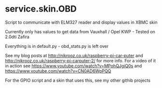 # service.skin.OBD
Script to communicate with ELM327 reader and display values in XBMC skin

Currently only has values to get data from Vauxhall / Opel KWP - Tested on 2.0dti Zafira

Everything is in default.py - obd_stats.py is left over

See my blog posts at http://nikrooz.co.uk/raspberry-pi-car-puter and http://nikrooz.co.uk/raspberry-pi-carputer-2/ for more info.
For a video of it in action see 
https://www.youtube.com/watch?v=MPohQJgiQ0s
and
https://www.youtube.com/watch?v=CN0AD6WpPQQ

For the GPIO script and a skin that uses this, see my other githib projects
